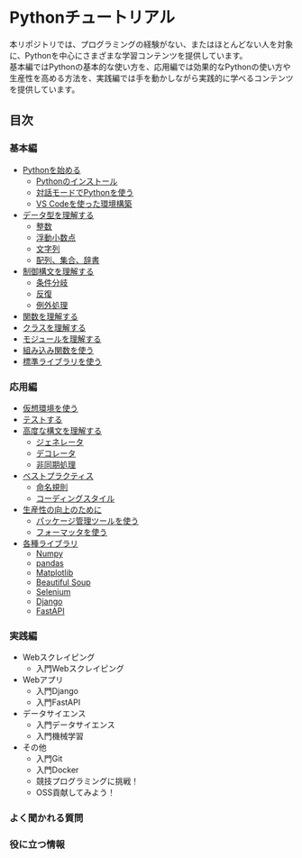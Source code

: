 # Pythonチュートリアル

本リポジトリでは、プログラミングの経験がない、またはほとんどない人を対象に、Pythonを中心にさまざまな学習コンテンツを提供しています。  
基本編ではPythonの基本的な使い方を、応用編では効果的なPythonの使い方や生産性を高める方法を、実践編では手を動かしながら実践的に学べるコンテンツを提供しています。  

## 目次

### 基本編

-   [Pythonを始める](docs/basic/start-python.md)
    -   [Pythonのインストール](docs/basic/start-python.md#install-python)
    -   [対話モードでPythonを使う](docs/basic/start-python.md#use-interactive-mode)
    -   [VS Codeを使った環境構築](docs/basic/start-python.md#setup-for-vscode)
-   [データ型を理解する](docs/basic/data-types.md)
    -   [整数](docs/basic/data-types.md#integer-type)
    -   [浮動小数点](docs/basic/data-types.md#float-type)
    -   [文字列](docs/basic/data-types.md#string-type)
    -   [配列、集合、辞書](docs/basic/data-types.md#container-type)
-   [制御構文を理解する](docs/basic/syntax.md)
    -   [条件分岐](docs/basic/syntax.md#branch)
    -   [反復](docs/basic/syntax.md#loop)
    -   [例外処理](docs/basic/syntax.md#exception)
-   [関数を理解する](docs/basic/function.md)
-   [クラスを理解する](docs/basic/class.md)
-   [モジュールを理解する](docs/basic/module.md)
-   [組み込み関数を使う](docs/basic/built-in-functions.md)
-   [標準ライブラリを使う](docs/basic/standard-library.md)

### 応用編

-   [仮想環境を使う](docs/advance/virtual-environment.md)
-   [テストする](docs/advance/testing.md)
-   [高度な構文を理解する](docs/advance/advanced-syntax.md)
    -   [ジェネレータ](docs/advance/advanced-syntax.md#generator)
    -   [デコレータ](docs/advance/advanced-syntax.md#decorator)
    -   [非同期処理](docs/advance/advanced-syntax.md#async)
-   [ベストプラクティス](docs/advance/best-practice.md)
    -   [命名規則](docs/advance/best-practice.md#naming)
    -   [コーディングスタイル](docs/advance/best-practice.md#styling)
-   [生産性の向上のために](docs/advance/improve-productivity.md)
    -   [パッケージ管理ツールを使う](docs/advance/improve-productivity.md#package-management)
    -   [フォーマッタを使う](docs/advance/improve-productivity.md#formatter)
-   [各種ライブラリ](docs/advance/useful-libraries)
    -   [Numpy](docs/advance/useful-libraries/numpy.md)
    -   [pandas](docs/advance/useful-libraries/pandas.md)
    -   [Matplotlib](docs/advance/useful-libraries/matplotlib.md)
    -   [Beautiful Soup](docs/advance/useful-libraries/beautiful-soup.md)
    -   [Selenium](docs/advance/useful-libraries/selenium.md)
    -   [Django](docs/advance/useful-libraries/django.md)
    -   [FastAPI](docs/advance/useful-libraries/fastapi.md)

### 実践編

-   Webスクレイピング
    -   入門Webスクレイピング
-   Webアプリ
    -   入門Django
    -   入門FastAPI
-   データサイエンス
    -   入門データサイエンス
    -   入門機械学習
-   その他
    -   入門Git
    -   入門Docker
    -   競技プログラミングに挑戦！
    -   OSS貢献してみよう！

### よく聞かれる質問

### 役に立つ情報
